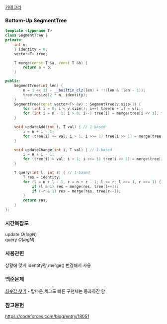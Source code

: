 [카테고리](/README.md)
### Bottom-Up SegmentTree
```cpp
template <typename T>
class SegmentTree {
private:
    int n;
    T identity = 0;
    vector<T> tree;

    T merge(const T &a, const T &b) {
        return a + b;
    }

public:
    SegmentTree(int len) {
        n = 1 << 31 - __builtin_clz(len) + !!(len & (len - 1));
        tree.resize(2 * n, identity);
    }
    SegmentTree(const vector<T> &v) : SegmentTree(v.size()) {
        for (int i = 0; i < v.size(); i++) tree[n + i] = v[i];
        for (int i = n - 1; i > 0; i--) tree[i] = merge(tree[i << 1], tree[i << 1 | 1]);
    }

    void updateAdd(int i, T val) { // 1-based
        i = n + i - 1;
        for (tree[i] += val; i > 1; i >>= 1) tree[i >> 1] = merge(tree[i], tree[i ^ 1]);
    }

    void updateChange(int i, T val) { // 1-based
        i = n + i - 1;
        for (tree[i] = val; i > 1; i >>= 1) tree[i >> 1] = merge(tree[i], tree[i ^ 1]);
    }

    T query(int l, int r) { // 1-based
        T res = identity;
        for (l = n + l - 1, r = n + r - 1; l <= r; l >>= 1, r >>= 1) {
            if (l & 1) res = merge(res, tree[l++]);
            if (~r & 1) res = merge(res, tree[r--]);
        }
        return res;
    }
};
```
### 시간복잡도 
update $O(logN)$   
query $O(logN)$

### 사용관련
상황에 맞게 identity랑 merge() 변경해서 사용

### 백준문제
[최솟값 찾기](https://www.acmicpc.net/problem/11003) - 탑다운 세그도 빠른 구현체는 통과하긴 함

### 참고문헌
https://codeforces.com/blog/entry/18051